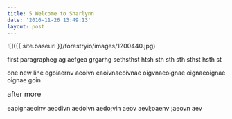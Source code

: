 ```yaml
---
title: 5 Welcome to Sharlynn
date: '2016-11-26 13:49:13'
layout: post
---
```

![]({{ site.baseurl }}/forestryio/images/1200440.jpg)

first paragrapheg ag aefgea grgarhg sethsthst htsh sth sth sth sthst hsth st

one new line egoiaernv aeoivn eaoivnaeoivnae oigvnaeoignae oignaeoignae oignae goin
<!--more-->

<span style="font-size: 1rem;">after more</span>

eapighaeoinv aeodivn aedoivn aedo;vin aeov
aevl;oaenv ;aeovn aev